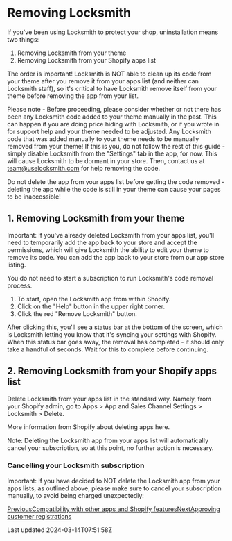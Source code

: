 # Removing Locksmith

If you've been using Locksmith to protect your shop, uninstallation means two things:

1. Removing Locksmith from your theme
2. Removing Locksmith from your Shopify apps list

The order is important! Locksmith is NOT able to clean up its code from your theme after you remove it from your apps list (and neither can Locksmith staff), so it's critical to have Locksmith remove itself from your theme before removing the app from your list.

Please note - Before proceeding, please consider whether or not there has been any Locksmith code added to your theme manually in the past. This can happen if you are doing price hiding with Locksmith, or if you wrote in for support help and your theme needed to be adjusted. Any Locksmith code that was added manually to your theme needs to be manually removed from your theme! If this is you, do not follow the rest of this guide - simply disable Locksmith from the "Settings" tab in the app, for now. This will cause Locksmith to be dormant in your store. Then, contact us at team@uselocksmith.com for help removing the code.

Do not delete the app from your apps list before getting the code removed - deleting the app while the code is still in your theme can cause your pages to be inaccessible!

## 1. Removing Locksmith from your theme

Important: If you've already deleted Locksmith from your apps list, you'll need to temporarily add the app back to your store and accept the permissions, which will give Locksmith the ability to edit your theme to remove its code. You can add the app back to your store from our app store listing.

You do not need to start a subscription to run Locksmith's code removal process.

1. To start, open the Locksmith app from within Shopify.
2. Click on the "Help" button in the upper right corner.
3. Click the red "Remove Locksmith" button.

After clicking this, you'll see a status bar at the bottom of the screen, which is Locksmith letting you know that it's syncing your settings with Shopify. When this status bar goes away, the removal has completed - it should only take a handful of seconds. Wait for this to complete before continuing.

## 2. Removing Locksmith from your Shopify apps list

Delete Locksmith from your apps list in the standard way. Namely, from your Shopify admin, go to Apps \> App and Sales Channel Settings \> Locksmith \> Delete.

More information from Shopify about deleting apps here.

Note: Deleting the Locksmith app from your apps list will automatically cancel your subscription, so at this point, no further action is necessary.

### Cancelling your Locksmith subscription

Important: If you have decided to NOT delete the Locksmith app from your apps lists, as outlined above, please make sure to cancel your subscription manually, to avoid being charged unexpectedly:

[PreviousCompatibility with other apps and Shopify features](/basics/compatibility)[NextApproving customer registrations](/tutorials/approving-customer-registrations)

Last updated 2024-03-14T07:51:58Z